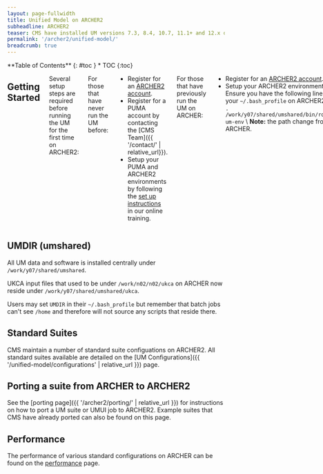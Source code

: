 ```yaml
---
layout: page-fullwidth
title: Unified Model on ARCHER2
subheadline: ARCHER2
teaser: CMS have installed UM versions 7.3, 8.4, 10.7, 11.1+ and 12.x on ARCHER2
permalink: '/archer2/unified-model/'
breadcrumb: true
---
```

<div class="row">
<div class="medium-4 medium-push-8 columns" markdown="1">
<div class="panel radius" markdown="1">
**Table of Contents**
{: #toc }
*  TOC
{:toc}
</div><!-- /.panel -->
</div><!-- /.medium-4 -->

<div class="medium-8 medium-pull-4 columns" markdown="1">

## Getting Started

Several setup steps are required before running the UM for the first time on ARCHER2:

For those that have never run the UM before:
* Register for an [ARCHER2 account](https://docs.archer2.ac.uk/quick-start/quickstart-users/#request-an-account-on-archer).
* Register for a PUMA account by contacting the [CMS Team]({{ '/contact/' | relative_url}}).
* Setup your PUMA and ARCHER2 environments by following the [set up instructions](https://ncas-cms.github.io/um-training/getting-setup.html#set-up-your-archer2-environment) in our online training.

For those that have previously run the UM on ARCHER:
* Register for an [ARCHER2 account](https://docs.archer2.ac.uk/quick-start/quickstart-users/#request-an-account-on-archer).
* Setup your ARCHER2 environment. Ensure you have the following line in your `~/.bash_profile` on ARCHER2: \\
  `. /work/y07/shared/umshared/bin/rose-um-env` \\
  **Note:** the path change from ARCHER.

</div><!-- /.medium-8.columns -->
</div><!-- /.row -->

## UMDIR (umshared)

All UM data and software is installed centrally under `/work/y07/shared/umshared`.

UKCA input files that used to be under `/work/n02/n02/ukca` on ARCHER now reside under `/work/y07/shared/umshared/ukca`.

Users may set `UMDIR` in their `~/.bash_profile` but remember that batch jobs can't see `/home` and therefore will not source any scripts that reside there.

## Standard Suites

CMS maintain a number of standard suite configuations on ARCHER2. All standard suites available are detailed on the [UM Configurations]({{ '/unified-model/configurations' | relative_url }}) page.

## Porting a suite from ARCHER to ARCHER2

See the [porting page]({{ '/archer2/porting/' | relative_url }}) for instructions on how to port a UM suite or UMUI job to ARCHER2. Example suites that CMS have already ported can also be found on this page.

## Performance

The performance of various standard configurations on ARCHER can be found on the [performance](/unified-model/performance/) page.
